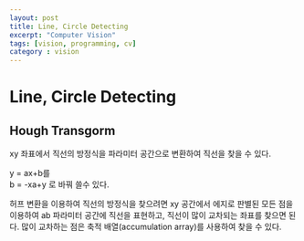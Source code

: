 ```yaml
---
layout: post
title: Line, Circle Detecting
excerpt: "Computer Vision"
tags: [vision, programming, cv]
category : vision
---
```



# Line, Circle Detecting

## Hough Transgorm
xy 좌표에서 직선의 방정식을 파라미터 공간으로 변환하여 직선을 찾을 수 있다.

y = ax+b를  
b = -xa+y 로 바꿔 쓸수 있다.

허프 변환을 이용하여 직선의 방정식을 찾으려면 xy 공간에서 에지로 판별된 모든 점을 이용하여 ab 파라미터 공간에 직선을 표현하고, 직선이 많이 교차되는 좌표를 찾으면 된다. 많이 교차하는 점은 축적 배열(accumulation array)를 사용하여 찾을 수 있다.